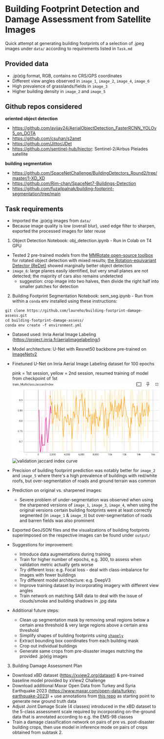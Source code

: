 # Building Footprint Detection and Damage Assessment from Satellite Images

Quick attempt at generating building footprints of a selection of .jpeg images under `data/` according to requirements listed in `Task.md`

## Provided data

- .jp(e)g format, RGB, contains no CRS/GPS coordinates
- Different view angles observed in `image_1`, `image_2`, `image_4`, `image_6`
- High prevalence of grasslands/fields in `image_3`
- Higher building density in `image_2` and `image_5`

## Github repos considered

**oriented object detection**
- https://github.com/avijay24/AerialObjectDetection_FasterRCNN_YOLOv5_on_DOTA
- https://github.com/csuhan/s2anet
- https://github.com/Jittor/JDet
- https://github.com/sentinel-hub/hiector: Sentinel-2/Airbus Pleiades satellite

**building segmentation**
- https://github.com/SpaceNetChallenge/BuildingDetectors_Round2/tree/master/1-XD_XD
- https://github.com/Rim-chan/SpaceNet7-Buildings-Detection
- https://github.com/fuzailpalnak/building-footprint-segmentation/tree/main

## Task requirements

- Imported the .jp(e)g images from `data/`
- Because image quality is low (overall blur), used edge filter to sharpen, exported the processed images for later reuse


1. Object Detection
Notebook: obj_detection.ipynb - Run in Colab on T4 GPU
- Tested 2 pre-trained models from the [MMRotate open-source toolbox](https://github.com/open-mmlab/mmrotate) for rotated object detection with mixed results; [the Rotation-equivariant Detector (ReDet)](https://github.com/open-mmlab/mmrotate/blob/main/configs/redet/README.md) showed marginally better object detection
- `image_6`: large planes easily identified, but very small planes are not detected; the majority of cars also remains undetected
    - suggestion: crop image into two halves, then divide the right half into smaller patches for detection


2. Building Footprint Segmentation
Notebook: sem_seg.ipynb - Run from within a `conda` env installed using these instructions:
```
git clone https://github.com/laureho/building-footprint-damage-assess.git
cd building-footprint-damage-assess/
conda env create -f environment.yml
```
- Datased used: Inria Aerial Image Labeling (https://project.inria.fr/aerialimagelabeling/)
- Model architecture: U-Net with Resnet50 backbone pre-trained on [ImageNetv2](https://pytorch.org/vision/stable/models.html)
- Finetuned U-Net on Inria Aerial Image Labeling dataset for 100 epochs  

    pink = 1st session, yellow = 2nd session, resumed training of model from checkpoint of 1st
    ![training jaccard index curve](/images/unet_train_jaccard-plot.png)
    ![validation jaccard index curve](/images/unet_val_jaccard-plot)
- Precision of building footprint prediction was notably better for `image_2` and `image_5` where there's a high prevalence of buildings with red/white roofs, but over-segmentation of roads and ground terrain was common
- Prediction on original vs. sharpened images:
    - Severe problem of under-segmentation was observed when using the sharpened versions of `image_1`, `image_3`, `image_4`, when using the original versions certain building footprints were at least correctly segmented (in `image_1` & `image_3`) but over-segmentation of roads and barren fields was also prominent
- Exported GeoJSON files and the visualizations of building footprints superimposed on the respective images can be found under `output/`

- Suggestions for improvement:
    - Introduce data augmentations during training
    - Train for higher number of epochs, e.g. 300, to assess when validation metric actually gets worse
    - Try different loss: e.g. Focal loss - deal with class-imbalance for images with fewer buildings
    - Try different model architecture: e.g. DeepV3
    - Improve training dataset by incorporating imagery with different view angles
    - Train network on matching SAR data to deal with the issue of clouds/smoke and building shadows in .jpg data

- Additional future steps:
    - Clean up segmentation mask by removing small regions below a certain area threshold & very large regions above a certain area threshold
    - Simplify shapes of building footprints using [`shapely`](https://shapely.readthedocs.io/en/stable/manual.html#object.simplify)
    - Extract bounding box coordinates from each building mask
    - Crop out individual buildings
    - Generate same crops from pre-disaster images matching the provided .jp(e)g images


3. Building Damage Assessment Plan
- Download xBD dataset (https://xview2.org/dataset) & pre-trained baseline model provided by xView2 Challenge
- Download additional Maxar Open Data from Turkey and Syria Earthquake 2023 (https://www.maxar.com/open-data/turkey-earthquake-2023) + use annotations from [this repo](https://github.com/blackshark-ai/Turkey-Earthquake-2023-Building-Change-Detection/tree/main) as starting point to generate new ground truth data
- Adjust Joint Damage Scale (4 classes) introduced in the xBD dataset to the 5-class assessment scale required by incorporating on-the-ground data that is annotated according to e.g. the EMS-98 classes
- Train a damage classification network on pairs of pre vs. post-disaster building crops, then use model in inference mode on pairs of crops obtained from subtask 2\.
